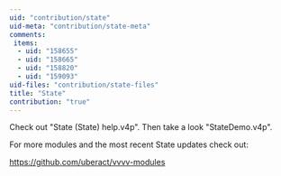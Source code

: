 ```yaml
---
uid: "contribution/state"
uid-meta: "contribution/state-meta"
comments: 
 items: 
  - uid: "158655"
  - uid: "158665"
  - uid: "158820"
  - uid: "159093"
uid-files: "contribution/state-files"
title: "State"
contribution: "true"
---
```


Check out "State (State) help.v4p". Then take a look "StateDemo.v4p".

For more modules and the most recent State updates check out:

https://github.com/uberact/vvvv-modules
